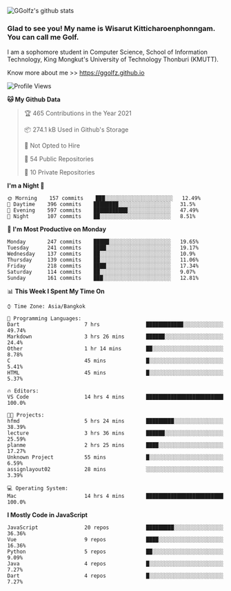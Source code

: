 ![GGolfz's github stats](https://github-readme-stats.vercel.app/api?username=ggolfz&count_private=true&show_icons=true&theme=radical)

### Glad to see you! My name is Wisarut Kitticharoenphonngam. You can call me Golf.

I am a sophomore student in Computer Science, School of Information Technology, King Mongkut's University of Technology Thonburi (KMUTT).

Know more about me >> https://ggolfz.github.io

<!--START_SECTION:waka-->
![Profile Views](http://img.shields.io/badge/Profile%20Views-40-blue)

**🐱 My Github Data** 

> 🏆 465 Contributions in the Year 2021
 > 
> 📦 274.1 kB Used in Github's Storage 
 > 
> 🚫 Not Opted to Hire
 > 
> 📜 54 Public Repositories 
 > 
> 🔑 10 Private Repositories  
 > 
**I'm a Night 🦉** 

```text
🌞 Morning    157 commits    ███░░░░░░░░░░░░░░░░░░░░░░   12.49% 
🌆 Daytime    396 commits    ████████░░░░░░░░░░░░░░░░░   31.5% 
🌃 Evening    597 commits    ███████████░░░░░░░░░░░░░░   47.49% 
🌙 Night      107 commits    ██░░░░░░░░░░░░░░░░░░░░░░░   8.51%

```
📅 **I'm Most Productive on Monday** 

```text
Monday       247 commits    █████░░░░░░░░░░░░░░░░░░░░   19.65% 
Tuesday      241 commits    ████░░░░░░░░░░░░░░░░░░░░░   19.17% 
Wednesday    137 commits    ██░░░░░░░░░░░░░░░░░░░░░░░   10.9% 
Thursday     139 commits    ██░░░░░░░░░░░░░░░░░░░░░░░   11.06% 
Friday       218 commits    ████░░░░░░░░░░░░░░░░░░░░░   17.34% 
Saturday     114 commits    ██░░░░░░░░░░░░░░░░░░░░░░░   9.07% 
Sunday       161 commits    ███░░░░░░░░░░░░░░░░░░░░░░   12.81%

```


📊 **This Week I Spent My Time On** 

```text
⌚︎ Time Zone: Asia/Bangkok

💬 Programming Languages: 
Dart                     7 hrs               ████████████░░░░░░░░░░░░░   49.74% 
Markdown                 3 hrs 26 mins       ██████░░░░░░░░░░░░░░░░░░░   24.4% 
Other                    1 hr 14 mins        ██░░░░░░░░░░░░░░░░░░░░░░░   8.78% 
C                        45 mins             █░░░░░░░░░░░░░░░░░░░░░░░░   5.41% 
HTML                     45 mins             █░░░░░░░░░░░░░░░░░░░░░░░░   5.37%

🔥 Editors: 
VS Code                  14 hrs 4 mins       █████████████████████████   100.0%

🐱‍💻 Projects: 
hfmd                     5 hrs 24 mins       █████████░░░░░░░░░░░░░░░░   38.39% 
lecture                  3 hrs 36 mins       ██████░░░░░░░░░░░░░░░░░░░   25.59% 
planme                   2 hrs 25 mins       ████░░░░░░░░░░░░░░░░░░░░░   17.27% 
Unknown Project          55 mins             █░░░░░░░░░░░░░░░░░░░░░░░░   6.59% 
assignlayout02           28 mins             ░░░░░░░░░░░░░░░░░░░░░░░░░   3.39%

💻 Operating System: 
Mac                      14 hrs 4 mins       █████████████████████████   100.0%

```

**I Mostly Code in JavaScript** 

```text
JavaScript               20 repos            █████████░░░░░░░░░░░░░░░░   36.36% 
Vue                      9 repos             ████░░░░░░░░░░░░░░░░░░░░░   16.36% 
Python                   5 repos             ██░░░░░░░░░░░░░░░░░░░░░░░   9.09% 
Java                     4 repos             █░░░░░░░░░░░░░░░░░░░░░░░░   7.27% 
Dart                     4 repos             █░░░░░░░░░░░░░░░░░░░░░░░░   7.27%

```



<!--END_SECTION:waka-->
